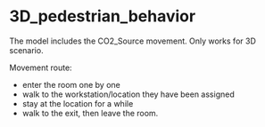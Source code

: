 # 3D_pedestrian_behavior

The model includes the CO2_Source movement. Only works for 3D scenario.

Movement route:
- enter the room one by one
- walk to the workstation/location they have been assigned 
- stay at the location for a while
- walk to the exit, then leave the room.